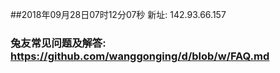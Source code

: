 ##2018年09月28日07时12分07秒 新址: 142.93.66.157
### 兔友常见问题及解答: https://github.com/wanggonging/d/blob/w/FAQ.md
